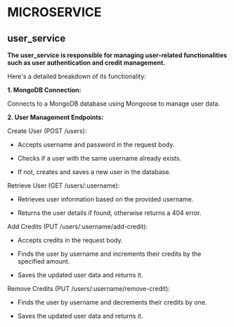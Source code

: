 # MICROSERVICE

## user_service

**The user_service is responsible for managing user-related functionalities such as user authentication and credit management.**

Here's a detailed breakdown of its functionality:

**1. MongoDB Connection:**

Connects to a MongoDB database using Mongoose to manage user data.

**2. User Management Endpoints:**

Create User (POST /users):

- Accepts username and password in the request body.

- Checks if a user with the same username already exists.

- If not, creates and saves a new user in the database.
            
Retrieve User (GET /users/:username):

- Retrieves user information based on the provided username.

- Returns the user details if found, otherwise returns a 404 error.
            
Add Credits (PUT /users/:username/add-credit):

- Accepts credits in the request body.

- Finds the user by username and increments their credits by the specified amount.

- Saves the updated user data and returns it.
            
Remove Credits (PUT /users/:username/remove-credit):

- Finds the user by username and decrements their credits by one.

- Saves the updated user data and returns it.

